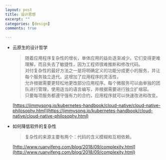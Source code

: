 ```yaml
---
layout: post
title: 设计思想
excerpt: ""
categories: [design]
comments: true

---
```


* 云原生的设计哲学

  > 随着应用程序复杂性的增长，单体应用的益处逐渐减少。它们变得更难理解，而且失去了敏捷性，因为工程师很难推断和修改代码。  
  > 对付复杂性的最好方法之一是将明确定义的功能分成更小的服务，并让每个服务独立迭代。这增加了应用程序的灵活性，  
  > 允许根据需要更轻松地更改部分应用程序。每个微服务可以由单独的团队进行管理，使用适当的语言编写，并根据需要进行独立扩缩容。  
  > 只要每项服务都遵守强有力的合约，应用程序就可以快速改进和改变。

  [https://jimmysong.io/kubernetes-handbook/cloud-native/cloud-native-philosophy.html](https://jimmysong.io/kubernetes-handbook/cloud-native/cloud-native-philosophy.html)
  
* 如何降低软件的复杂性

  > 复杂性的来源主要有两个：代码的含义模糊和互相依赖。
  
  [http://www.ruanyifeng.com/blog/2018/09/complexity.html](http://www.ruanyifeng.com/blog/2018/09/complexity.html)
  
